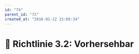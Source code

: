 ```yaml
---
id: "74"
parent_id: "72"
created_at: "2016-01-12 15:09:34"
---
```


# 📜 Richtlinie 3.2: Vorhersehbar

